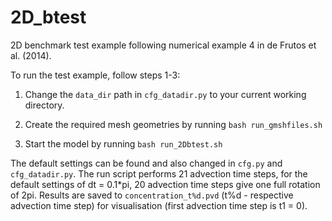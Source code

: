 # 2D_btest

2D benchmark test example following numerical example 4 in de Frutos et al. (2014).

To run the test example, follow steps 1-3:

1) Change the `data_dir` path in `cfg_datadir.py` to your current working directory.

2) Create the required mesh geometries by running `bash run_gmshfiles.sh`

3) Start the model by running `bash run_2Dbtest.sh`

The default settings can be found and also changed in `cfg.py` and `cfg_datadir.py`.
The run script performs 21 advection time steps, for the default settings of dt = 0.1*pi, 20 advection time steps give one full rotation of 2pi.
Results are saved to `concentration_t%d.pvd` (t%d - respective advection time step) for visualisation (first advection time step is t1 = 0).
